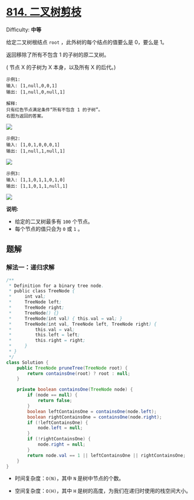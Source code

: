 # [814\. 二叉树剪枝](https://leetcode-cn.com/problems/binary-tree-pruning/)

Difficulty: **中等**


给定二叉树根结点 `root` ，此外树的每个结点的值要么是 0，要么是 1。

返回移除了所有不包含 1 的子树的原二叉树。

( 节点 X 的子树为 X 本身，以及所有 X 的后代。)

```
示例1:
输入: [1,null,0,0,1]
输出: [1,null,0,null,1]

解释: 
只有红色节点满足条件“所有不包含 1 的子树”。
右图为返回的答案。
```

![](https://s3-lc-upload.s3.amazonaws.com/uploads/2018/04/06/1028_2.png)

```
示例2:
输入: [1,0,1,0,0,0,1]
输出: [1,null,1,null,1]
```

![](https://s3-lc-upload.s3.amazonaws.com/uploads/2018/04/06/1028_1.png)

```
示例3:
输入: [1,1,0,1,1,0,1,0]
输出: [1,1,0,1,1,null,1]
```

![](https://s3-lc-upload.s3.amazonaws.com/uploads/2018/04/05/1028.png)

**说明:**

*   给定的二叉树最多有 `100` 个节点。
*   每个节点的值只会为 `0` 或 `1` 。


## 题解

### 解法一：递归求解

```java
/**
 * Definition for a binary tree node.
 * public class TreeNode {
 *     int val;
 *     TreeNode left;
 *     TreeNode right;
 *     TreeNode() {}
 *     TreeNode(int val) { this.val = val; }
 *     TreeNode(int val, TreeNode left, TreeNode right) {
 *         this.val = val;
 *         this.left = left;
 *         this.right = right;
 *     }
 * }
 */
class Solution {
    public TreeNode pruneTree(TreeNode root) {
        return containsOne(root) ? root : null;
    }

    private boolean containsOne(TreeNode node) {
        if (node == null) {
            return false;
        }
        boolean leftContainsOne = containsOne(node.left);
        boolean rightContainsOne = containsOne(node.right);
        if (!leftContainsOne) {
            node.left = null;
        }
        if (!rightContainsOne) {
            node.right = null;
        }
        return node.val == 1 || leftContainsOne || rightContainsOne;
    }
}
```

- 时间复杂度：`O(N)`，其中 `N` 是树中节点的个数。

- 空间复杂度：`O(H)`，其中 `H` 是树的高度，为我们在递归时使用的栈空间大小。